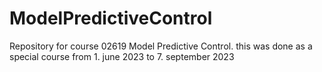 # ModelPredictiveControl
Repository for course 02619 Model Predictive Control.
this was done as a special course from 1. june 2023 to 7. september 2023
